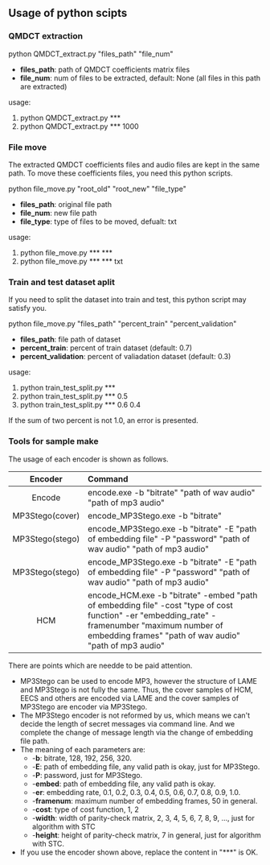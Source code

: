 ## Usage of python scipts

### QMDCT extraction
python QMDCT_extract.py "files_path" "file_num"
+ **files_path**: path of QMDCT coefficients matrix files
+ **file_num**: num of files to be extracted, default: None (all files in this path are extracted)

usage: 
1. python QMDCT_extract.py ***
2. python QMDCT_extract.py *** 1000

### File move
The extracted QMDCT coefficients files and audio files are kept in the same path. To move these coefficients files, you need this python scripts.

python file_move.py "root_old" "root_new" "file_type"
+ **files_path**: original file path
+ **file_num**: new file path
+ **file_type**: type of files to be moved, defualt: txt
  
usage: 
1. python file_move.py *** ***
2. python file_move.py *** *** txt

### Train and test dataset aplit
If you need to split the dataset into train and test, this python script may satisfy you.

python file_move.py "files_path" "percent_train" "percent_validation"
+ **files_path**: file path of dataset
+ **percent_train**: percent of train dataset (default: 0.7)
+ **percent_validation**: percent of valiadation dataset (default: 0.3)

usage:
1. python train_test_split.py ***
2. python train_test_split.py *** 0.5
3. python train_test_split.py *** 0.6 0.4

If the sum of two percent is not 1.0, an error is presented.

### Tools for sample make
The usage of each encoder is shown as follows.

Encoder         |   Command
:-:      	    |    :-
Encode          |   encode.exe -b "bitrate" "path of wav audio" "path of mp3 audio"
MP3Stego(cover) |   encode_MP3Stego.exe -b "bitrate"
MP3Stego(stego) |   encode_MP3Stego.exe -b "bitrate" -E "path of embedding file" -P "password" "path of wav audio" "path of mp3 audio"
MP3Stego(stego) |   encode_MP3Stego.exe -b "bitrate" -E "path of embedding file" -P "password" "path of wav audio" "path of mp3 audio"
HCM             |   encode_HCM.exe -b "bitrate" -embed "path of embedding file" -cost "type of cost function" -er "embedding_rate" -framenumber "maximum number of embedding frames" "path of wav audio" "path of mp3 audio"

There are points which are needde to be paid attention.
+ MP3Stego can be used to encode MP3, however the structure of LAME and MP3Stego is not fully the same. Thus, the cover samples of HCM, EECS and others are encoded via LAME and the cover samples of MP3Stego are encoder via MP3Stego.
+ The MP3Stego encoder is not reformed by us, which means we can't decide the length of secret messages via command line. And we complete the change of message length via the change of embedding file path. 
+ The meaning of each parameters are:
    * -**b**: bitrate, 128, 192, 256, 320.
    * -**E**: path of embedding file, any valid path is okay, just for MP3Stego.
    * -**P**: password, just for MP3Stego.
    * -**embed**: path of embedding file, any valid path is okay.
    * -**er**: embedding rate, 0.1, 0.2, 0.3, 0.4, 0.5, 0.6, 0.7, 0.8, 0.9, 1.0.
    * -**framenum**: maximum number of embedding frames, 50 in general.
    * -**cost**: type of cost function, 1, 2
    * -**width**: width of parity-check matrix, 2, 3, 4, 5, 6, 7, 8, 9, ..., just for algorithm with STC
    * -**height**: height of parity-check matrix, 7 in general, just for algorithm with STC.
+ If you use the encoder shown above, replace the content in "\*\*\*" is OK.
